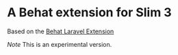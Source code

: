 # A Behat extension for Slim 3

Based on the [Behat Laravel Extension](https://github.com/laracasts/Behat-Laravel-Extension)

*Note* This is an experimental version.

